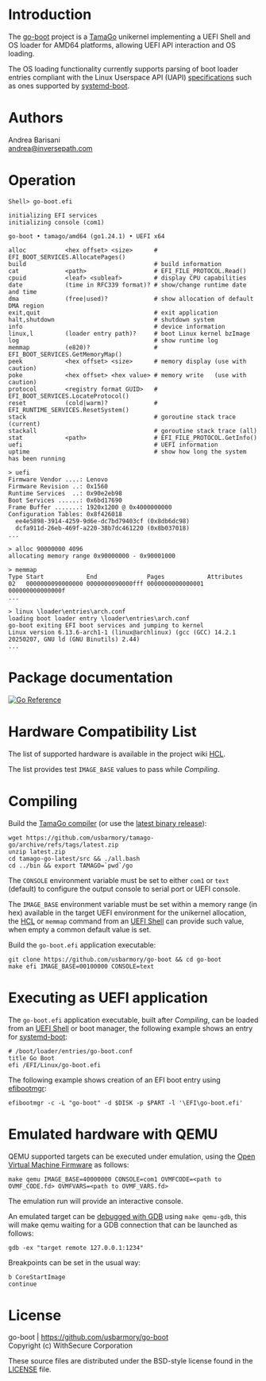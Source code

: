 Introduction
============

The [go-boot](https://github.com/usbarmory/go-boot) project is a
[TamaGo](https://github.com/usbarmory/tamago) unikernel implementing a UEFI
Shell and OS loader for AMD64 platforms, allowing UEFI API interaction and OS
loading.

The OS loading functionality currently supports parsing of boot loader entries
compliant with the Linux Userspace API (UAPI)
[specifications](https://uapi-group.org/specifications/specs/boot_loader_specification/)
such as ones supported by
[systemd-boot](https://www.freedesktop.org/wiki/Software/systemd/systemd-boot/).

Authors
=======

Andrea Barisani  
andrea@inversepath.com  

Operation
=========

```
Shell> go-boot.efi

initializing EFI services
initializing console (com1)

go-boot • tamago/amd64 (go1.24.1) • UEFI x64

alloc           <hex offset> <size>      # EFI_BOOT_SERVICES.AllocatePages()
build                                    # build information
cat             <path>                   # EFI_FILE_PROTOCOL.Read()
cpuid           <leaf> <subleaf>         # display CPU capabilities
date            (time in RFC339 format)? # show/change runtime date and time
dma             (free|used)?             # show allocation of default DMA region
exit,quit                                # exit application
halt,shutdown                            # shutdown system
info                                     # device information
linux,l         (loader entry path)?     # boot Linux kernel bzImage
log                                      # show runtime log
memmap          (e820)?                  # EFI_BOOT_SERVICES.GetMemoryMap()
peek            <hex offset> <size>      # memory display (use with caution)
poke            <hex offset> <hex value> # memory write   (use with caution)
protocol        <registry format GUID>   # EFI_BOOT_SERVICES.LocateProtocol()
reset           (cold|warm)?             # EFI_RUNTIME_SERVICES.ResetSystem()
stack                                    # goroutine stack trace (current)
stackall                                 # goroutine stack trace (all)
stat            <path>                   # EFI_FILE_PROTOCOL.GetInfo()
uefi                                     # UEFI information
uptime                                   # show how long the system has been running

> uefi
Firmware Vendor ....: Lenovo
Firmware Revision ..: 0x1560
Runtime Services  ..: 0x90e2eb98
Boot Services ......: 0x6bd17690
Frame Buffer .......: 1920x1200 @ 0x4000000000
Configuration Tables: 0x8f426018
  ee4e5898-3914-4259-9d6e-dc7bd79403cf (0x8db6dc98)
  dcfa911d-26eb-469f-a220-38b7dc461220 (0x8b037018)
...

> alloc 90000000 4096
allocating memory range 0x90000000 - 0x90001000

> memmap
Type Start            End              Pages            Attributes
02   0000000090000000 0000000090000fff 0000000000000001 000000000000000f
...

> linux \loader\entries\arch.conf
loading boot loader entry \loader\entries\arch.conf
go-boot exiting EFI boot services and jumping to kernel
Linux version 6.13.6-arch1-1 (linux@archlinux) (gcc (GCC) 14.2.1 20250207, GNU ld (GNU Binutils) 2.44)
...
```

Package documentation
=====================

[![Go Reference](https://pkg.go.dev/badge/github.com/usbarmory/go-boot.svg)](https://pkg.go.dev/github.com/usbarmory/go-boot)

Hardware Compatibility List
===========================

The list of supported hardware is available in the
project wiki [HCL](https://github.com/usbarmory/go-boot/wiki#hardware-compatibility-list).

The list provides test `IMAGE_BASE` values to pass while _Compiling_.

Compiling
=========

Build the [TamaGo compiler](https://github.com/usbarmory/tamago-go)
(or use the [latest binary release](https://github.com/usbarmory/tamago-go/releases/latest)):

```
wget https://github.com/usbarmory/tamago-go/archive/refs/tags/latest.zip
unzip latest.zip
cd tamago-go-latest/src && ./all.bash
cd ../bin && export TAMAGO=`pwd`/go
```

The `CONSOLE` environment variable must be set to either `com1` or `text`
(default) to configure the output console to serial port or UEFI console.

The `IMAGE_BASE` environment variable must be set within a memory range (in
hex) available in the target UEFI environment for the unikernel allocation, the
[HCL](https://github.com/usbarmory/go-boot/wiki#hardware-compatibility-list) or
`memmap` command from an [UEFI Shell](https://github.com/pbatard/UEFI-Shell)
can provide such value, when empty a common default value is set.

Build the `go-boot.efi` application executable:

```
git clone https://github.com/usbarmory/go-boot && cd go-boot
make efi IMAGE_BASE=00100000 CONSOLE=text
```

Executing as UEFI application
=============================

The `go-boot.efi` application executable, built after _Compiling_, can be
loaded from an [UEFI Shell](https://github.com/pbatard/UEFI-Shell)
or boot manager, the following example shows an entry for
[systemd-boot](https://www.freedesktop.org/wiki/Software/systemd/systemd-boot/):

```
# /boot/loader/entries/go-boot.conf
title Go Boot
efi /EFI/Linux/go-boot.efi
```

The following example shows creation of an EFI boot entry using
[efibootmgr](https://github.com/rhboot/efibootmgr):

```
efibootmgr -c -L "go-boot" -d $DISK -p $PART -l '\EFI\go-boot.efi'
```

Emulated hardware with QEMU
===========================

QEMU supported targets can be executed under emulation, using the
[Open Virtual Machine Firmware](https://github.com/tianocore/tianocore.github.io/wiki/OVMF)
as follows:

```
make qemu IMAGE_BASE=40000000 CONSOLE=com1 OVMFCODE=<path to OVMF_CODE.fd> OVMFVARS=<path to OVMF_VARS.fd>
```

The emulation run will provide an interactive console.

An emulated target can be [debugged with GDB](https://retrage.github.io/2019/12/05/debugging-ovmf-en.html/)
using `make qemu-gdb`, this will make qemu waiting for a GDB connection that
can be launched as follows:

```
gdb -ex "target remote 127.0.0.1:1234"
```

Breakpoints can be set in the usual way:

```
b CoreStartImage
continue
```

License
=======

go-boot | https://github.com/usbarmory/go-boot  
Copyright (c) WithSecure Corporation

These source files are distributed under the BSD-style license found in the
[LICENSE](https://github.com/usbarmory/go-boot/blob/main/LICENSE) file.
